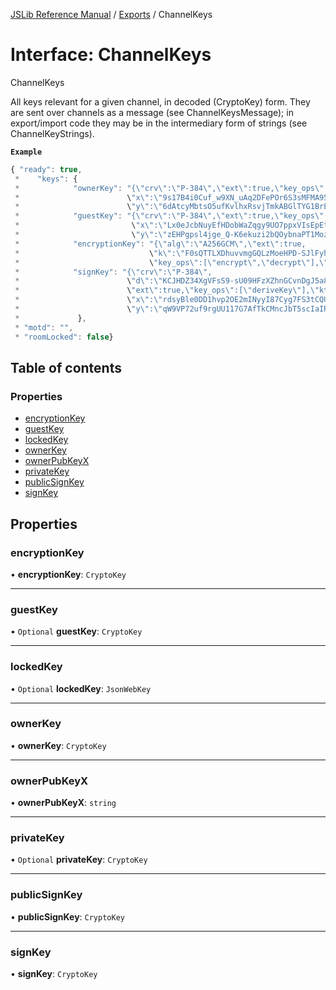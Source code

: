 [JSLib Reference Manual](../README.md) / [Exports](../modules.md) / ChannelKeys

# Interface: ChannelKeys

ChannelKeys

All keys relevant for a given channel, in decoded (CryptoKey) form.
They are sent over channels as a message (see ChannelKeysMessage);
in export/import code they may be in the intermediary form of
strings (see ChannelKeyStrings).

**`Example`**

```ts
{ "ready": true,
 *    "keys": {
 *            "ownerKey": "{\"crv\":\"P-384\",\"ext\":true,\"key_ops\":[],\"kty\":\"EC\",
 *                        \"x\":\"9s17B4i0Cuf_w9XN_uAq2DFePOr6S3sMFMA95KjLN8akBUWEhPAcuMEMwNUlrrkN\",
 *                        \"y\":\"6dAtcyMbtsO5ufKvlhxRsvjTmkABGlTYG1BrEjTpwrAgtmn6k25GR7akklz9klBr\"}",
 *            "guestKey": "{\"crv\":\"P-384\",\"ext\":true,\"key_ops\":[],\"kty\":\"EC\",
 *                         \"x\":\"Lx0eJcbNuyEfHDobWaZqgy9UO7ppxVIsEpEtvbzkAlIjySh9lY2AvgnACREO6QXD\",
 *                         \"y\":\"zEHPgpsl4jge_Q-K6ekuzi2bQOybnaPT1MozCFQJnXEePBX8emkHriOiwl6P8BAS\"}",
 *            "encryptionKey": "{\"alg\":\"A256GCM\",\"ext\":true,
 *                             \"k\":\"F0sQTTLXDhuvvmgGQLzMoeHPD-SJlFyhfOD-cqejEOU\",
 *                             \"key_ops\":[\"encrypt\",\"decrypt\"],\"kty\":\"oct\"}",
 *            "signKey": "{\"crv\":\"P-384\",
 *                        \"d\":\"KCJHDZ34XgVFsS9-sU09HFzXZhnGCvnDgJ5a8GTSfjuJQaq-1N2acvchPRhknk8B\",
 *                        \"ext\":true,\"key_ops\":[\"deriveKey\"],\"kty\":\"EC\",
 *                        \"x\":\"rdsyBle0DD1hvp2OE2mINyyI87Cyg7FS3tCQUIeVkfPiNOACtFxi6iP8oeYt-Dge\",
 *                        \"y\":\"qW9VP72uf9rgUU117G7AfTkCMncJbT5scIaIRwBXfqET6FYcq20fwSP7R911J2_t\"}"
 *             },
 * "motd": "",
 * "roomLocked": false}
```

## Table of contents

### Properties

- [encryptionKey](ChannelKeys.md#encryptionkey)
- [guestKey](ChannelKeys.md#guestkey)
- [lockedKey](ChannelKeys.md#lockedkey)
- [ownerKey](ChannelKeys.md#ownerkey)
- [ownerPubKeyX](ChannelKeys.md#ownerpubkeyx)
- [privateKey](ChannelKeys.md#privatekey)
- [publicSignKey](ChannelKeys.md#publicsignkey)
- [signKey](ChannelKeys.md#signkey)

## Properties

### encryptionKey

• **encryptionKey**: `CryptoKey`

___

### guestKey

• `Optional` **guestKey**: `CryptoKey`

___

### lockedKey

• `Optional` **lockedKey**: `JsonWebKey`

___

### ownerKey

• **ownerKey**: `CryptoKey`

___

### ownerPubKeyX

• **ownerPubKeyX**: `string`

___

### privateKey

• `Optional` **privateKey**: `CryptoKey`

___

### publicSignKey

• **publicSignKey**: `CryptoKey`

___

### signKey

• **signKey**: `CryptoKey`
